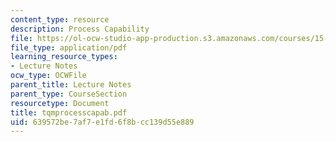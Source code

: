 ```yaml
---
content_type: resource
description: Process Capability
file: https://ol-ocw-studio-app-production.s3.amazonaws.com/courses/15-760a-operations-management-spring-2002/639572be7af7e1fd6f8bcc139d55e889_tqmprocesscapab.pdf
file_type: application/pdf
learning_resource_types:
- Lecture Notes
ocw_type: OCWFile
parent_title: Lecture Notes
parent_type: CourseSection
resourcetype: Document
title: tqmprocesscapab.pdf
uid: 639572be-7af7-e1fd-6f8b-cc139d55e889
---
```

